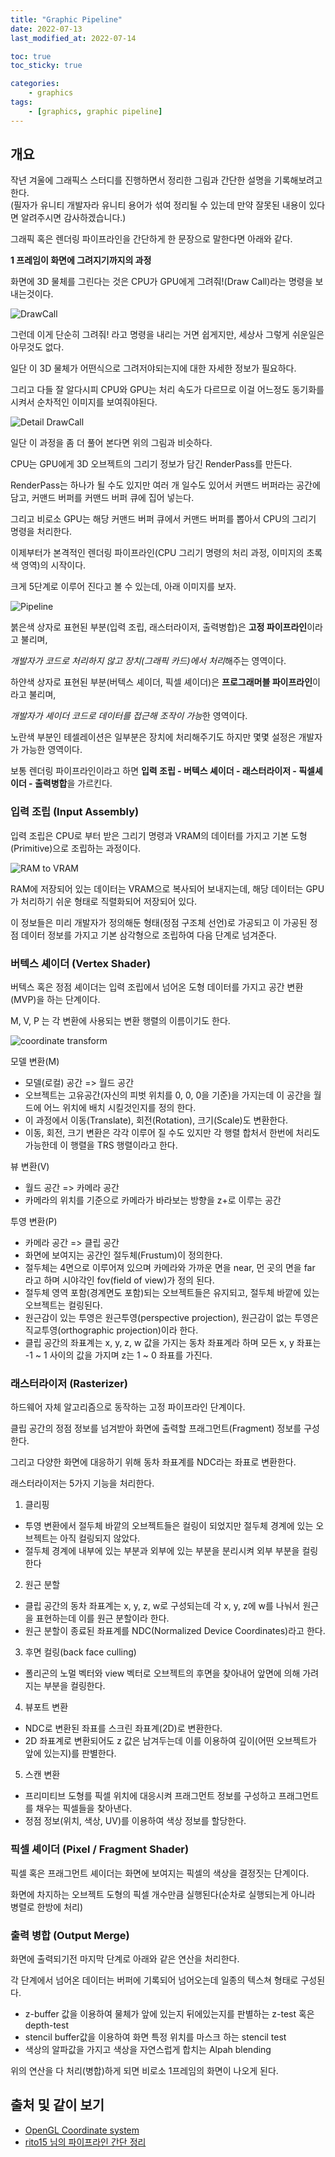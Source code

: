 ```yaml
---
title: "Graphic Pipeline"
date: 2022-07-13
last_modified_at: 2022-07-14

toc: true
toc_sticky: true

categories:
    - graphics
tags:
    - [graphics, graphic pipeline]
---
```


## 개요
작년 겨울에 그래픽스 스터디를 진행하면서 정리한 그림과 간단한 설명을 기록해보려고 한다.   
(필자가 유니티 개발자라 유니티 용어가 섞여 정리될 수 있는데 만약 잘못된 내용이 있다면 알려주시면 감사하겠습니다.)
      
그래픽 혹은 렌더링 파이프라인을 간단하게 한 문장으로 말한다면 아래와 같다.
   
**1 프레임이 화면에 그려지기까지의 과정**
   
화면에 3D 물체를 그린다는 것은 CPU가 GPU에게 그려줘!(Draw Call)라는 명령을 보내는것이다.

![DrawCall](/assets/images/GraphicPipeline/rendering-pipeline-005.jpeg)
   
그런데 이게 단순히 그려줘! 라고 명령을 내리는 거면 쉽게지만, 세상사 그렇게 쉬운일은 아무것도 없다.

일단 이 3D 물체가 어떤식으로 그려저야되는지에 대한 자세한 정보가 필요하다.

그리고 다들 잘 알다시피 CPU와 GPU는 처리 속도가 다르므로 이걸 어느정도 동기화를 시켜서 순차적인 이미지를 보여줘야된다.
   
![Detail DrawCall](/assets/images/GraphicPipeline/rendering-pipeline-006.jpeg)
   
일단 이 과정을 좀 더 풀어 본다면 위의 그림과 비슷하다.
  
CPU는 GPU에게 3D 오브젝트의 그리기 정보가 담긴 RenderPass를 만든다. 

RenderPass는 하나가 될 수도 있지만 여러 개 일수도 있어서 커맨드 버퍼라는 공간에 담고, 커맨드 버퍼를 커맨드 버퍼 큐에 집어 넣는다.

그리고 비로소 GPU는 해당 커맨드 버퍼 큐에서 커맨드 버퍼를 뽑아서 CPU의 그리기 명령을 처리한다.
   
이제부터가 본격적인 렌더링 파이프라인(CPU 그리기 명령의 처리 과정, 이미지의 초록색 영역)의 시작이다.

크게 5단계로 이루어 진다고 볼 수 있는데, 아래 이미지를 보자.
  
![Pipeline](/assets/images/GraphicPipeline/rendering-pipeline-010.jpeg)
  
붉은색 상자로 표현된 부분(입력 조립, 래스터라이저, 출력병합)은 **고정 파이프라인**이라고 불리며,
   
*개발자가 코드로 처리하지 않고 장치(그래픽 카드)에서 처리*해주는 영역이다.

하얀색 상자로 표현된 부분(버텍스 셰이더, 픽셀 셰이더)은 **프로그래머블 파이프라인**이라고 불리며, 
  
*개발자가 셰이더 코드로 데이터를 접근해 조작이 가능*한 영역이다.

노란색 부분인 테셀레이션은 일부분은 장치에 처리해주기도 하지만 몇몇 설정은 개발자가 가능한 영역이다.

보통 렌더링 파이프라인이라고 하면 **입력 조립 - 버텍스 셰이더 - 래스터라이저 - 픽셀셰이더 - 출력병합**을 가르킨다.
   
### 입력 조립 (Input Assembly)
입력 조립은 CPU로 부터 받은 그리기 명령과 VRAM의 데이터를 가지고 기본 도형(Primitive)으로 조립하는 과정이다.

![RAM to VRAM](/assets/images/GraphicPipeline/rendering-pipeline-007.jpeg)
  
RAM에 저장되어 있는 데이터는 VRAM으로 복사되어 보내지는데, 해당 데이터는 GPU가 처리하기 쉬운 형태로 직렬화되어 저장되어 있다.
   
이 정보들은 미리 개발자가 정의해둔 형태(정점 구조체 선언)로 가공되고 이 가공된 정점 데이터 정보를 가지고 기본 삼각형으로 조립하여 다음 단계로 넘겨준다.

### 버텍스 셰이더 (Vertex Shader)
버텍스 혹은 정점 셰이더는 입력 조립에서 넘어온 도형 데이터를 가지고 공간 변환(MVP)을 하는 단계이다.

M, V, P 는 각 변환에 사용되는 변환 행렬의 이름이기도 한다.

![coordinate transform](https://learnopengl.com/img/getting-started/coordinate_systems.png)

모델 변환(M)
 - 모델(로컬) 공간 => 월드 공간
 - 오브젝트는 고유공간(자신의 피벗 위치를 0, 0, 0을 기준)을 가지는데 이 공간을 월드에 어느 위치에 배치 시킬것인지를 정의 한다.
 - 이 과정에서 이동(Translate), 회전(Rotation), 크기(Scale)도 변환한다.
 - 이동, 회전, 크기 변환은 각각 이루어 질 수도 있지만 각 행렬 합처서 한번에 처리도 가능한데 이 행렬을 TRS 행렬이라고 한다.

뷰 변환(V)
 - 월드 공간 => 카메라 공간
 - 카메라의 위치를 기준으로 카메라가 바라보는 방향을 z+로 이루는 공간

투영 변환(P)
 - 카메라 공간 => 클립 공간
 - 화면에 보여지는 공간인 절두체(Frustum)이 정의한다.
 - 절두체는 4면으로 이루어져 있으며 카메라와 가까운 면을 near, 먼 곳의 면을 far 라고 하며 시야각인 fov(field of view)가 정의 된다.
 - 절두체 영역 포함(경계면도 포함)되는 오브젝트들은 유지되고, 절두체 바깥에 있는 오브젝트는 컬링된다.
 - 원근감이 있는 투영은 원근투영(perspective projection), 원근감이 없는 투영은 직교투영(orthographic projection)이라 한다.
 - 클립 공간의 좌표계는 x, y, z, w 값을 가지는 동차 좌표계라 하며 모든 x, y 좌표는 -1 ~ 1 사이의 값을 가지며 z는 1 ~ 0 좌표를 가진다.

### 래스터라이저 (Rasterizer)
하드웨어 자체 알고리즘으로 동작하는 고정 파이프라인 단계이다.
   
클립 공간의 정점 정보를 넘겨받아 화면에 출력할 프래그먼트(Fragment) 정보를 구성한다.

그리고 다양한 화면에 대응하기 위해 동차 좌표계를 NDC라는 좌표로 변환한다.

래스터라이저는 5가지 기능을 처리한다.

1. 클리핑
 - 투영 변환에서 절두체 바깥의 오브젝트들은 컬링이 되었지만 절두체 경계에 있는 오브젝트는 아직 컬링되지 않았다.
 - 절두체 경계에 내부에 있는 부분과 외부에 있는 부분을 분리시켜 외부 부분을 컬링한다
  
2. 원근 분할
 - 클립 공간의 동차 좌표계는 x, y, z, w로 구성되는데 각 x, y, z에 w를 나눠서 원근을 표현하는데 이를 원근 분할이라 한다.
 - 원근 분할이 종료된 좌표계를 NDC(Normalized Device Coordinates)라고 한다.
 
3. 후면 컬링(back face culling)
 - 폴리곤의 노멀 벡터와 view 벡터로 오브젝트의 후면을 찾아내어 앞면에 의해 가려지는 부분을 컬링한다.
 
4. 뷰포트 변환
 - NDC로 변환된 좌표를 스크린 좌표계(2D)로 변환한다. 
 - 2D 좌표계로 변환되어도 z 값은 남겨두는데 이를 이용하여 깊이(어떤 오브젝트가 앞에 있는지)를 판별한다.
 
5. 스캔 변환
 - 프리미티브 도형를 픽셀 위치에 대응시켜 프래그먼트 정보를 구성하고 프래그먼트를 채우는 픽셀들을 찾아낸다.
 - 정점 정보(위치, 색상, UV)를 이용하여 색상 정보를 할당한다.    

### 픽셀 셰이더 (Pixel / Fragment Shader)
픽셀 혹은 프래그먼트 셰이더는 화면에 보여지는 픽셀의 색상을 결정짓는 단계이다.

화면에 차지하는 오브젝트 도형의 픽셀 개수만큼 실행된다(순차로 실행되는게 아니라 병렬로 한방에 처리)

### 출력 병합 (Output Merge)
화면에 출력되기전 마지막 단계로 아래와 같은 연산을 처리한다.

각 단계에서 넘어온 데이터는 버퍼에 기록되어 넘어오는데 일종의 텍스쳐 형태로 구성된다.

 - z-buffer 값을 이용하여 물체가 앞에 있는지 뒤에있는지를 판별하는 z-test 혹은 depth-test
 - stencil buffer값을 이용하여 화면 특정 위치를 마스크 하는 stencil test
 - 색상의 알파값을 가지고 색상을 자연스럽게 합치는 Alpah blending

위의 연산을 다 처리(병합)하게 되면 비로소 1프레임의 화면이 나오게 된다.

## 출처 및 같이 보기
- <a href="https://learnopengl.com/Getting-started/Coordinate-Systems">OpenGL Coordinate system</a>
- <a href="https://rito15.github.io/posts/rendering-pipeline/">rito15 님의 파이프라인 간단 정리</a>